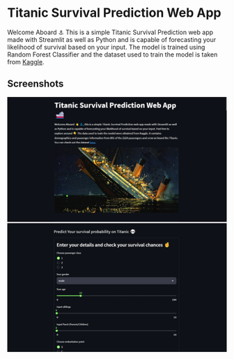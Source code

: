 # __Titanic Survival Prediction Web App__

 Welcome Aboard ⚓ This is a simple Titanic Survival Prediction web app made with Streamlit as well as Python and is capable of forecasting your likelihood of survival based on your input. The model is trained using Random Forest Classifier and the dataset used to train the model is taken from [Kaggle](https://www.kaggle.com/c/titanic/data).

## __Screenshots__
<img src="assets/markdown.png">
<br>

<img src="assets/predict.png">
<br>
